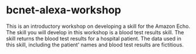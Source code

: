 # bcnet-alexa-workshop
This is an introductory workshop on developing a skill for the Amazon Echo.  The skill you will develop in this workshop is a blood test results skill.  The skill returns the blood test results for a hospital patient.  The data used in this skill, including the patient' names and blood test results are fictitious.
